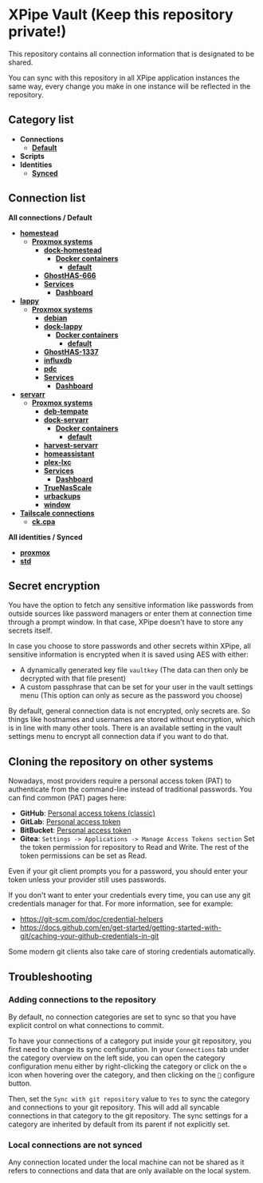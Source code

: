 # XPipe Vault (Keep this repository private!)

This repository contains all connection information that is designated to be shared.

You can sync with this repository in all XPipe application instances the same way, every change you make in one instance will be reflected in the repository. 

## Category list

- **Connections**
  - [**Default**](categories/97458c07-75c0-4f9d-a06e-92d8cdf67c40)
- **Scripts**
- **Identities**
  - [**Synced**](categories/69aa5040-28dc-451e-b4ff-1192ce5e1e3c)

## Connection list

**All connections / Default**

- [**homestead**](stores/a7ed5760-48e2-4749-b6f5-c3326ff94a3a)
  - [**Proxmox systems**](stores/98ef287d-5335-4d5a-8d72-0f8abcbc621e)
    - [**dock-homestead**](stores/ec954d6f-e707-4980-a5bb-5713199b9b58)
      - [**Docker containers**](stores/d8fffd37-a0f0-4794-b5f4-db5e689c3d9e)
        - [**default**](stores/b4bb91b4-e783-4b7c-861b-76bd36739f16)
    - [**GhostHAS-666**](stores/f8f5ba93-ee5e-449c-b09b-a6b63491d79b)
    - [**Services**](stores/510e77ba-4763-40e7-988e-041401333799)
      - [**Dashboard**](stores/0e3f210e-42f7-42f6-a9d0-ef8440b98708)
- [**lappy**](stores/8a95f716-9f61-4074-97a5-cd36671efdf1)
  - [**Proxmox systems**](stores/88b2c11c-563d-4df9-9b2a-58ed81da43ec)
    - [**debian**](stores/cdf48555-0dbe-4404-8b95-9dd8e37866bb)
    - [**dock-lappy**](stores/93a24f62-6713-4287-9dbb-51941d783c91)
      - [**Docker containers**](stores/754d5f25-ee39-4ad5-8788-744b582c65d8)
        - [**default**](stores/ff1d81c4-c25e-4662-9677-2b3d6c21a515)
    - [**GhostHAS-1337**](stores/0cc35f69-eff4-44c2-895f-12cb604c7609)
    - [**influxdb**](stores/2607f663-ef81-48d7-b8f1-fdf7a866b9bc)
    - [**pdc**](stores/365a306c-0650-4b38-b04c-eb479768fa95)
    - [**Services**](stores/90990141-fe58-402a-b680-4e80fe8c3316)
      - [**Dashboard**](stores/344493ff-464e-4d8e-81c3-9ed470a99706)
- [**servarr**](stores/9a435a78-d258-4cfe-a427-7670ff034b33)
  - [**Proxmox systems**](stores/1ec60945-769a-4243-bcb3-17813330e4c3)
    - [**deb-tempate**](stores/03bc0265-6c0a-409f-839c-6c35c6577af8)
    - [**dock-servarr**](stores/d9261639-cf82-4cb0-9c25-9d9729a897eb)
      - [**Docker containers**](stores/72b8fe2c-a177-4e40-aa0f-4e12d4284136)
        - [**default**](stores/0a92eefe-ee43-48c6-813b-eeb0906942fb)
    - [**harvest-servarr**](stores/e28b7531-4368-45db-99c6-5449a3d713ff)
    - [**homeassistant**](stores/b0ce5179-b801-46ba-a3cd-fca37e91a2cc)
    - [**plex-lxc**](stores/688d01b8-db15-4ee5-b6d8-76df0a1c5e74)
    - [**Services**](stores/40b88b5c-e414-4326-9e7c-d9f9c0cbae85)
      - [**Dashboard**](stores/27277267-3fda-4db7-b73f-fa543cf58dbf)
    - [**TrueNasScale**](stores/56655794-8149-45ef-8192-09e74913bd0c)
    - [**urbackups**](stores/d2f9a503-979d-489c-9888-bbdbb784fc6e)
    - [**window**](stores/804acc42-117c-43d4-9178-efb34db418e6)
- [**Tailscale connections**](stores/66fd26e9-8a47-49f3-9acd-2a6c6d3a6795)
  - [**ck.cpa**](stores/393a851b-6011-4c0a-9d2d-b1d6a08cfe0f)

**All identities / Synced**

- [**proxmox**](stores/76ff10ab-1731-4486-8a6e-4262596c5ccd)
- [**std**](stores/6b208234-c915-4daf-96d7-398014ecbcde)


## Secret encryption

You have the option to fetch any sensitive information like passwords from outside sources like password managers or enter them at connection time through a prompt window. In that case, XPipe doesn't have to store any secrets itself.

In case you choose to store passwords and other secrets within XPipe, all sensitive information is encrypted when it is saved using AES with either:

- A dynamically generated key file `vaultkey` (The data can then only be decrypted with that file present)
- A custom passphrase that can be set for your user in the vault settings menu (This option can only as secure as the password you choose)

By default, general connection data is not encrypted, only secrets are.
So things like hostnames and usernames are stored without encryption, which is in line with many other tools.
There is an available setting in the vault settings menu to encrypt all connection data if you want to do that.

## Cloning the repository on other systems

Nowadays, most providers require a personal access token (PAT) to authenticate from the command-line instead of traditional passwords.
You can find common (PAT) pages here:
- **GitHub**: [Personal access tokens (classic)](https://github.com/settings/tokens)
- **GitLab**: [Personal access token](https://docs.gitlab.com/ee/user/profile/personal_access_tokens.html)
- **BitBucket**: [Personal access token](https://support.atlassian.com/bitbucket-cloud/docs/access-tokens/)
- **Gitea**: `Settings -> Applications -> Manage Access Tokens section`
Set the token permission for repository to Read and Write. The rest of the token permissions can be set as Read.

Even if your git client prompts you for a password, you should enter your token unless your provider still uses passwords.

If you don't want to enter your credentials every time, you can use any git credentials manager for that.
For more information, see for example:
- https://git-scm.com/doc/credential-helpers
- https://docs.github.com/en/get-started/getting-started-with-git/caching-your-github-credentials-in-git

Some modern git clients also take care of storing credentials automatically.

## Troubleshooting

### Adding connections to the repository

By default, no connection categories are set to sync so that you have explicit control on what connections to commit.

To have your connections of a category put inside your git repository, you first need to change its sync configuration.
In your `Connections` tab under the category overview on the left side, you can open the category configuration menu either by right-clicking the category or click on the `⚙️` icon when hovering over the category, and then clicking on the `🔧` configure button.

Then, set the `Sync with git repository` value to `Yes` to sync the category and connections to your git repository.
This will add all syncable connections in that category to the git repository.
The sync settings for a category are inherited by default from its parent if not explicitly set.

### Local connections are not synced

Any connection located under the local machine can not be shared as it refers to connections and data that are only available on the local system.
